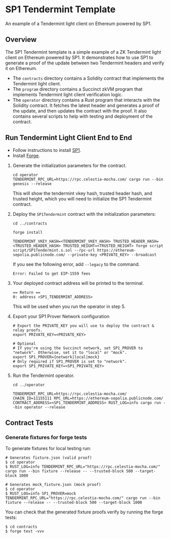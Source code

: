 # SP1 Tendermint Template

An example of a Tendermint light client on Ethereum powered by SP1.

## Overview

The SP1 Tendermint template is a simple example of a ZK Tendermint light client on Ethereum powered by SP1. It demonstrates how to use SP1 to generate a proof of the update between two Tendermint headers and verify it on Ethereum.

* The `contracts` directory contains a Solidity contract that implements the Tendermint light client.
* The `program` directory contains a Succinct zkVM program that implements Tendermint light client verification logic.
* The `operator` directory contains a Rust program that interacts with the Solidity contract. It fetches the latest header and generates a proof of the update, and then updates the contract with the proof. It also contains several scripts to help with testing and deployment of the contract.

## Run Tendermint Light Client End to End

* Follow instructions to install [SP1](https://succinctlabs.github.io/sp1/).
* Install [Forge](https://book.getfoundry.sh/getting-started/installation.html).

1. Generate the initialization parameters for the contract.

    ```shell
    cd operator
    TENDERMINT_RPC_URL=https://rpc.celestia-mocha.com/ cargo run --bin genesis --release
    ```

    This will show the tendermint vkey hash, trusted header hash, and trusted height, which you will
    need to initialize the SP1 Tendermint contract.

2. Deploy the `SP1Tendermint` contract with the initialization parameters:

    ```shell
    cd ../contracts

    forge install

    TENDERMINT_VKEY_HASH=<TENDERMINT_VKEY_HASH> TRUSTED_HEADER_HASH=<TRUSTED_HEADER_HASH> TRUSTED_HEIGHT=<TRUSTED_HEIGHT> forge script script/SP1Tendermint.s.sol --rpc-url https://ethereum-sepolia.publicnode.com/ --private-key <PRIVATE_KEY> --broadcast
    ```

    If you see the following error, add `--legacy` to the command.
    ```shell
    Error: Failed to get EIP-1559 fees    
    ```

3. Your deployed contract address will be printed to the terminal.

    ```shell
    == Return ==
    0: address <SP1_TENDERMINT_ADDRESS>
    ```

    This will be used when you run the operator in step 5.

4. Export your SP1 Prover Network configuration
    ```shell
    # Export the PRIVATE_KEY you will use to deploy the contract & relay proofs.
    export PRIVATE_KEY=<PRIVATE_KEY>

    # Optional
    # If you're using the Succinct network, set SP1_PROVER to "network". Otherwise, set it to "local" or "mock".
    export SP1_PROVER={network|local|mock}
    # Only required if SP1_PROVER is set to "network".
    export SP1_PRIVATE_KEY=<SP1_PRIVATE_KEY>
    ```

5. Run the Tendermint operator.
    ```shell
    cd ../operator

    TENDERMINT_RPC_URL=https://rpc.celestia-mocha.com/ CHAIN_ID=11155111 RPC_URL=https://ethereum-sepolia.publicnode.com/ CONTRACT_ADDRESS=<SP1_TENDERMINT_ADDRESS> RUST_LOG=info cargo run --bin operator --release
    ```

## Contract Tests
### Generate fixtures for forge tests

To generate fixtures for local testing run:

```shell
# Generates fixture.json (valid proof)
$ cd operator
$ RUST_LOG=info TENDERMINT_RPC_URL="https://rpc.celestia-mocha.com/" cargo run --bin fixture --release -- --trusted-block 500 --target-block 1000

# Generates mock_fixture.json (mock proof)
$ cd operator
$ RUST_LOG=info SP1_PROVER=mock TENDERMINT_RPC_URL="https://rpc.celestia-mocha.com/" cargo run --bin fixture --release -- --trusted-block 500 --target-block 1000
```

You can check that the generated fixture proofs verify by running the forge tests:
```shell
$ cd contracts
$ forge test -vvv
```